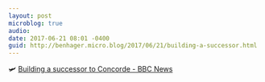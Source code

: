 ```yaml
---
layout: post
microblog: true
audio: 
date: 2017-06-21 08:01 -0400
guid: http://benhager.micro.blog/2017/06/21/building-a-successor.html
---
```

🛩 [Building a successor to Concorde - BBC News](http://www.bbc.com/news/av/business-40354847/building-a-supersonic-successor-to-concorde)
